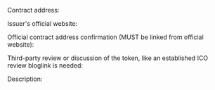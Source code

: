 <!--
This is a token listing request template. Please follow it if you are requesting a token listing.
Token listing guide: https://www.reddit.com/user/somidax/comments/86fv4h/how_to_get_an_erc20223_token_listed_on_coinestate/
Got questions? Join twitter chat: https://twiter.com/somidax
-->

Contract address:

Issuer's official website:

Official contract address confirmation (MUST be linked from official website):


<!-- Contract address confirmation MUST be linked from the official website and MUST be visible publicly. It CANNOT be an Etherscan.io link. If the confirmation is not visible immediately, include an explanation of how to find it. -->

Third-party review or discussion of the token, like an established ICO review bloglink is  needed:

<!-- Reviews must come from a well-trusted third party. BitcoinTalk.org threads are acceptable, if they have significant community discussion of the project/token. Must not be project's Telegram or other social channel. -->


Description:


<!-- If you are not requesting to list a token, feel free to delete this template -->
